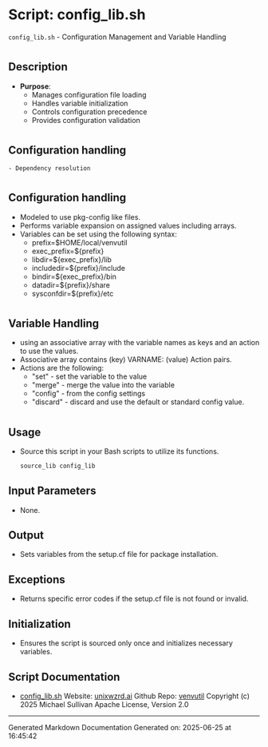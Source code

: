# Script: config_lib.sh
`config_lib.sh` - Configuration Management and Variable Handling
#
## Description
- **Purpose**:
  - Manages configuration file loading
  - Handles variable initialization
  - Controls configuration precedence
  - Provides configuration validation
#
 ##  Configuration handling
    - Dependency resolution
#
 ##  Configuration handling
 - Modeled to use pkg-config like files.
 - Performs variable expansion on assigned values including arrays.
 - Variables can be set using the following syntax:
   - prefix=$HOME/local/venvutil
   - exec_prefix=${prefix}
   - libdir=${exec_prefix}/lib
   - includedir=${prefix}/include
   - bindir=${exec_prefix}/bin
   - datadir=${prefix}/share
   - sysconfdir=${prefix}/etc
#
 ## Variable Handling
 - using an associative array with the variable names as keys and an action to use the values.
 - Associative array contains (key) VARNAME: (value) Action pairs.
 - Actions are the following:
   - "set" - set the variable to the value
   - "merge" - merge the value into the variable
   - "config" - from the config settings
   - "discard" - discard and use the default or standard config value.
#
## Usage
- Source this script in your Bash scripts to utilize its functions.
  ```bash
  source_lib config_lib
  ```
## Input Parameters
  - None.
## Output
  - Sets variables from the setup.cf file for package installation.
## Exceptions
  - Returns specific error codes if the setup.cf file is not found or invalid.
## Initialization
  - Ensures the script is sourced only once and initializes necessary variables.



## Script Documentation

* [config_lib.sh](../config_lib_sh.md)
Website: [unixwzrd.ai](https://unixwzrd.ai)
Github Repo: [venvutil](https://github.com/unixwzrd/venvutil)
Copyright (c) 2025 Michael Sullivan
Apache License, Version 2.0

---

Generated Markdown Documentation
Generated on: 2025-06-25 at 16:45:42
